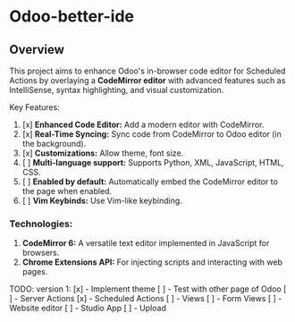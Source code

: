# Odoo-better-ide

## Overview
This project aims to enhance Odoo's in-browser code editor for Scheduled Actions by overlaying a **CodeMirror editor** with advanced features such as IntelliSense, syntax highlighting, and visual customization.

Key Features:
1. [x] **Enhanced Code Editor:** Add a modern editor with CodeMirror.
2. [x] **Real-Time Syncing:** Sync code from CodeMirror to Odoo editor (in the background).
3. [x] **Customizations:** Allow theme, font size.
4. [ ] **Multi-language support:** Supports Python, XML, JavaScript, HTML, CSS.
5. [ ] **Enabled by default:** Automatically embed the CodeMirror editor to the page when enabled.
6. [ ] **Vim Keybinds:** Use Vim-like keybinding.

### Technologies:
1. **CodeMirror 6:** A versatile text editor implemented in JavaScript for browsers.
2. **Chrome Extensions API:** For injecting scripts and interacting with web pages.

TODO:
version 1:
[x] - Implement theme
[ ] - Test with other page of Odoo
  [ ] - Server Actions
  [x] - Scheduled Actions
  [ ] - Views
  [ ] - Form Views
  [ ] - Website editor
  [ ] - Studio App
[ ] - Upload

